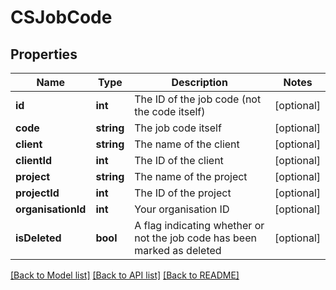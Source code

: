 # CSJobCode

## Properties
Name | Type | Description | Notes
------------ | ------------- | ------------- | -------------
**id** | **int** | The ID of the job code (not the code itself) | [optional] 
**code** | **string** | The job code itself | [optional] 
**client** | **string** | The name of the client | [optional] 
**clientId** | **int** | The ID of the client | [optional] 
**project** | **string** | The name of the project | [optional] 
**projectId** | **int** | The ID of the project | [optional] 
**organisationId** | **int** | Your organisation ID | [optional] 
**isDeleted** | **bool** | A flag indicating whether or not the job code has been marked as deleted | [optional] 

[[Back to Model list]](../README.md#documentation-for-models) [[Back to API list]](../README.md#documentation-for-api-endpoints) [[Back to README]](../README.md)


